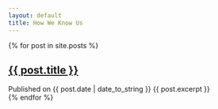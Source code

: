 ```yaml
---
layout: default
title: How We Know Us
---
```

<div class="posts">
    {% for post in site.posts %}
        <article>
            <h2><a href="{{ post.url }}">{{ post.title }}</a></h2>
            Published on {{ post.date | date_to_string }}
            {{ post.excerpt }}
        </article>
    {% endfor %}
</div>﻿
